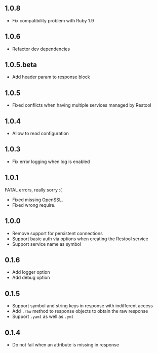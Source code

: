 ## 1.0.8

* Fix compatibility problem with Ruby 1.9 

## 1.0.6

* Refactor dev dependencies


## 1.0.5.beta

* Add header param to response block

## 1.0.5

* Fixed conflicts when having multiple services managed by Restool

## 1.0.4

* Allow to read configuration

## 1.0.3

* Fix error logging when log is enabled

## 1.0.1

FATAL errors, really sorry :(

* Fixed missing OpenSSL.
* Fixed wrong require.

## 1.0.0

* Remove support for persistent connections
* Support basic auth via options when creating the Restool service
* Support service name as symbol

## 0.1.6

* Add logger option
* Add debug option

## 0.1.5

* Support symbol and string keys in response with indifferent access
* Add `.raw` method to response objects to obtain the raw response
* Support `.yaml` as well as `.yml`

## 0.1.4

* Do not fail when an attribute is missing in response
